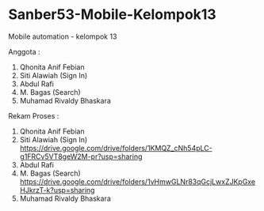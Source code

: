 # Sanber53-Mobile-Kelompok13
Mobile automation - kelompok 13

Anggota :
1. Qhonita Anif Febian
2. Siti Alawiah (Sign In)
3. Abdul Rafi
4. M. Bagas (Search)
5. Muhamad Rivaldy Bhaskara

Rekam Proses :
1. Qhonita Anif Febian
2. Siti Alawiah (Sign In) https://drive.google.com/drive/folders/1KMQZ_cNh54pLC-g1FRCv5VT8geW2M-pr?usp=sharing
3. Abdul Rafi
4. M. Bagas (Search) https://drive.google.com/drive/folders/1vHmwGLNr83qGcjLwxZJKpGxeHJkrzT-k?usp=sharing
5. Muhamad Rivaldy Bhaskara
